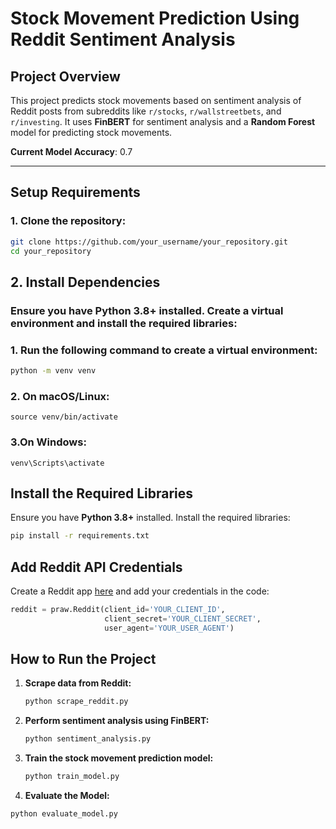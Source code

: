 # Stock Movement Prediction Using Reddit Sentiment Analysis

## Project Overview
This project predicts stock movements based on sentiment analysis of Reddit posts from subreddits like `r/stocks`, `r/wallstreetbets`, and `r/investing`. It uses **FinBERT** for sentiment analysis and a **Random Forest** model for predicting stock movements.

**Current Model Accuracy**: 0.7

---

## Setup Requirements

### 1. Clone the repository:
```bash
git clone https://github.com/your_username/your_repository.git
cd your_repository

```
## 2. Install Dependencies

### Ensure you have **Python 3.8+** installed. Create a virtual environment and install the required libraries:

### 1. Run the following command to create a virtual environment:
   ```bash
   python -m venv venv

   ```
### 2. On macOS/Linux:
    
    source venv/bin/activate
    
    
### 3.On Windows:  

     
    venv\Scripts\activate

    
## Install the Required Libraries

Ensure you have **Python 3.8+** installed. Install the required libraries:

```bash
pip install -r requirements.txt
```


## Add Reddit API Credentials

Create a Reddit app [here](https://www.reddit.com/prefs/apps) and add your credentials in the code:

```python
reddit = praw.Reddit(client_id='YOUR_CLIENT_ID', 
                     client_secret='YOUR_CLIENT_SECRET', 
                     user_agent='YOUR_USER_AGENT')
```


## How to Run the Project

1. **Scrape data from Reddit:**
   ```bash
   python scrape_reddit.py
   ```
2. **Perform sentiment analysis using FinBERT:**
   ```bash
   python sentiment_analysis.py

   ```
3. **Train the stock movement prediction model:**
   ```bash
   python train_model.py
   ```
4. **Evaluate the Model:**

```bash
python evaluate_model.py

```
